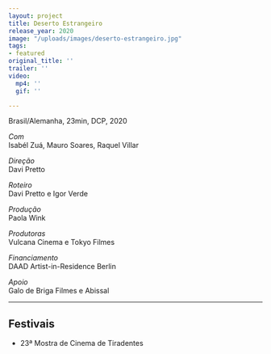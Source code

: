 ```yaml
---
layout: project
title: Deserto Estrangeiro
release_year: 2020
image: "/uploads/images/deserto-estrangeiro.jpg"
tags:
- featured
original_title: ''
trailer: ''
video:
  mp4: ''
  gif: ''

---
```

Brasil/Alemanha, 23min, DCP, 2020

_Com_  
Isabél Zuá, Mauro Soares, Raquel Villar

_Direção_  
Davi Pretto

_Roteiro_  
Davi Pretto e Igor Verde

_Produção_  
Paola Wink

_Produtoras_  
Vulcana Cinema e Tokyo Filmes

_Financiamento_  
DAAD Artist-in-Residence Berlin

_Apoio_  
Galo de Briga Filmes e Abissal

***

## Festivais

* 23ª Mostra de Cinema de Tiradentes